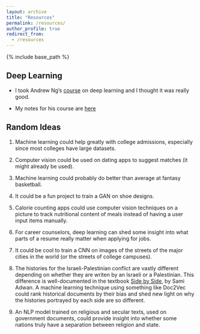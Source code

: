 ```yaml
---
layout: archive
title: "Resources"
permalink: /resources/
author_profile: true
redirect_from:
  - /resources
---
```


{% include base_path %}

Deep Learning
------
* I took Andrew Ng’s [course](http://www.coursera.org/deep-learning‎) on deep learning and I thought it was really good.

* My notes for his course are [here](https://github.com/jasonwei20/course-notes/blob/master/Machine_Learning_Notes.pdf)

Random Ideas
------
1. Machine learning could help greatly with college admissions, especially since most colleges have large datasets.

2. Computer vision could be used on dating apps to suggest matches (it might already be used).

3. Machine learning could probably do better than average at fantasy basketball.

4. It could be a fun project to train a GAN on shoe designs. 

5. Calorie counting apps could use computer vision techniques on a picture to track nutritional content of meals instead of having a user input items manually. 

6. For career counselors, deep learning can shed some insight into what parts of a resume really matter when applying for jobs. 

7. It could be cool to train a CNN on images of the streets of the major cities in the world (or the streets of college campuses). 

8. The histories for the Israeli-Palestinian conflict are vastly different depending on whether they are writen by an Israeli or a Palestinian. This difference is well-documented in the textbook [Side by Side](https://www.amazon.com/Side-Parallel-Histories-Israel-Palestine/dp/1595586830), by Sami Adwan. A machine learning technique using something like Doc2Vec could rank historical documents by their bias and shed new light on why the histories portrayed by each side are so different.

9. An NLP model trained on religious and secular texts, used on government documents, could provide insight into whether some nations truly have a separation between religion and state. 

